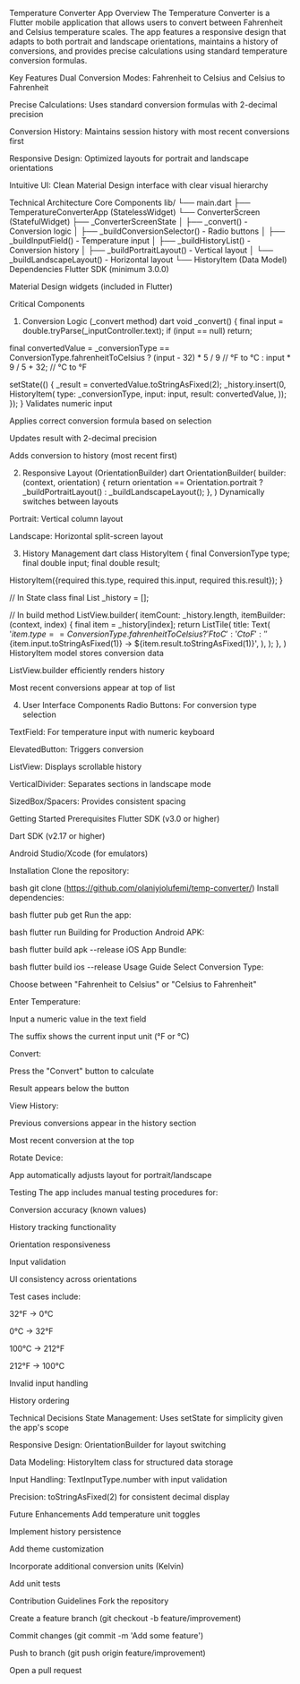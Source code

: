 Temperature Converter App
Overview
The Temperature Converter is a Flutter mobile application that allows users to convert between Fahrenheit and Celsius temperature scales. The app features a responsive design that adapts to both portrait and landscape orientations, maintains a history of conversions, and provides precise calculations using standard temperature conversion formulas.

Key Features
Dual Conversion Modes: Fahrenheit to Celsius and Celsius to Fahrenheit

Precise Calculations: Uses standard conversion formulas with 2-decimal precision

Conversion History: Maintains session history with most recent conversions first

Responsive Design: Optimized layouts for portrait and landscape orientations

Intuitive UI: Clean Material Design interface with clear visual hierarchy

Technical Architecture
Core Components
lib/
└── main.dart
    ├── TemperatureConverterApp (StatelessWidget)
    └── ConverterScreen (StatefulWidget)
        ├── _ConverterScreenState
        │   ├── _convert() - Conversion logic
        │   ├── _buildConversionSelector() - Radio buttons
        │   ├── _buildInputField() - Temperature input
        │   ├── _buildHistoryList() - Conversion history
        │   ├── _buildPortraitLayout() - Vertical layout
        │   └── _buildLandscapeLayout() - Horizontal layout
        └── HistoryItem (Data Model)
Dependencies
Flutter SDK (minimum 3.0.0)

Material Design widgets (included in Flutter)

Critical Components
1. Conversion Logic (_convert method)
dart
void _convert() {
  final input = double.tryParse(_inputController.text);
  if (input == null) return;

  final convertedValue = _conversionType == ConversionType.fahrenheitToCelsius
      ? (input - 32) * 5 / 9   // °F to °C
      : input * 9 / 5 + 32;     // °C to °F

  setState(() {
    _result = convertedValue.toStringAsFixed(2);
    _history.insert(0, HistoryItem(
      type: _conversionType,
      input: input,
      result: convertedValue,
    ));
  });
}
Validates numeric input

Applies correct conversion formula based on selection

Updates result with 2-decimal precision

Adds conversion to history (most recent first)

2. Responsive Layout (OrientationBuilder)
dart
OrientationBuilder(
  builder: (context, orientation) {
    return orientation == Orientation.portrait
        ? _buildPortraitLayout()
        : _buildLandscapeLayout();
  },
)
Dynamically switches between layouts

Portrait: Vertical column layout

Landscape: Horizontal split-screen layout

3. History Management
dart
class HistoryItem {
  final ConversionType type;
  final double input;
  final double result;

  HistoryItem({required this.type, required this.input, required this.result});
}

// In State class
final List<HistoryItem> _history = [];

// In build method
ListView.builder(
  itemCount: _history.length,
  itemBuilder: (context, index) {
    final item = _history[index];
    return ListTile(
      title: Text(
        '${item.type == ConversionType.fahrenheitToCelsius ? 'F to C' : 'C to F'}: '
        '${item.input.toStringAsFixed(1)} → ${item.result.toStringAsFixed(1)}',
      ),
    );
  },
)
HistoryItem model stores conversion data

ListView.builder efficiently renders history

Most recent conversions appear at top of list

4. User Interface Components
Radio Buttons: For conversion type selection

TextField: For temperature input with numeric keyboard

ElevatedButton: Triggers conversion

ListView: Displays scrollable history

VerticalDivider: Separates sections in landscape mode

SizedBox/Spacers: Provides consistent spacing

Getting Started
Prerequisites
Flutter SDK (v3.0 or higher)

Dart SDK (v2.17 or higher)

Android Studio/Xcode (for emulators)

Installation
Clone the repository:

bash
git clone (https://github.com/olaniyiolufemi/temp-converter/)
Install dependencies:

bash
flutter pub get
Run the app:

bash
flutter run
Building for Production
Android APK:

bash
flutter build apk --release
iOS App Bundle:

bash
flutter build ios --release
Usage Guide
Select Conversion Type:

Choose between "Fahrenheit to Celsius" or "Celsius to Fahrenheit"

Enter Temperature:

Input a numeric value in the text field

The suffix shows the current input unit (°F or °C)

Convert:

Press the "Convert" button to calculate

Result appears below the button

View History:

Previous conversions appear in the history section

Most recent conversion at the top

Rotate Device:

App automatically adjusts layout for portrait/landscape

Testing
The app includes manual testing procedures for:

Conversion accuracy (known values)

History tracking functionality

Orientation responsiveness

Input validation

UI consistency across orientations

Test cases include:

32°F → 0°C

0°C → 32°F

100°C → 212°F

212°F → 100°C

Invalid input handling

History ordering

Technical Decisions
State Management: Uses setState for simplicity given the app's scope

Responsive Design: OrientationBuilder for layout switching

Data Modeling: HistoryItem class for structured data storage

Input Handling: TextInputType.number with input validation

Precision: toStringAsFixed(2) for consistent decimal display

Future Enhancements
Add temperature unit toggles

Implement history persistence

Add theme customization

Incorporate additional conversion units (Kelvin)

Add unit tests

Contribution Guidelines
Fork the repository

Create a feature branch (git checkout -b feature/improvement)

Commit changes (git commit -m 'Add some feature')

Push to branch (git push origin feature/improvement)

Open a pull request

